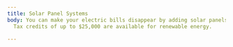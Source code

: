 ```yaml
---
title: Solar Panel Systems
body: You can make your electric bills disappear by adding solar panels to your home.
  Tax credits of up to $25,000 are available for renewable energy.

---
```

